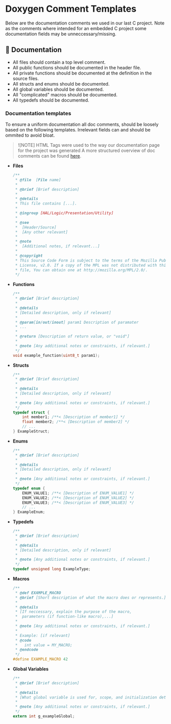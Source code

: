 # Doxygen Comment Templates
Below are the documentation comments we used in our last C project.
Note as the comments where intended for an embedded C project some
documentation fields may be unneccessary/missing.

## 📝 Documentation

- All files should contain a top level comment.
- All public functions should be documented in the header file.
- All private functions should be documented at the definition in the source files.
- All structs and enums should be documented.
- All global variables should be documented.
- All "complicated" macros should be documented.
- All typedefs should be documented.

### Documentation templates

To ensure a uniform documentation all doc comments, should be loosely based on the following
templates. Irrelevant fields can and should be ommited to avoid bloat.

> ![NOTE]
> HTML Tags were used to the way our documentation page for the project was generated
> A more structured overview of doc comments can be found [here](https://tiktaktoe.episko.de/html/d8/d50/md__2github_2workspace_2Conventions.html).

<div class="tabbed">

- <b class="tab-title"> Files </b>

    ```c
    /**
     * @file  [File name]
     *
     * @brief [Brief description]
     *
     * @details
     * This file contains [...].
     *
     * @ingroup [HAL/Logic/Presentation/Utility]
     *
     * @see 
     *  [Header/Source]
     *  [Any other relevant]
     *
     * @note
     *  [Additional notes, if relevant...]
     *
     * @copyright
     * This Source Code Form is subject to the terms of the Mozilla Public
     * License, v2.0. If a copy of the MPL was not distributed with this
     * file, You can obtain one at http://mozilla.org/MPL/2.0/.
     */
    ```

- <b class="tab-title"> Functions </b>

    ```c
    /**
     * @brief [Brief description]
     *
     * @details 
     * [Detailed description, only if relevant]
     * 
     * @param[in/out/inout] param1 Description of paramater
     * ...
     *
     * @return [Description of return value, or "void"]
     *
     * @note [Any additional notes or constraints, if relevant.]
     */
    void example_function(uint8_t param1);
    ```

- <b class="tab-title"> Structs </b>

    ```c
    /**
     * @brief [Brief description]
     *
     * @details 
     * [Detailed description, only if relevant]
     *
     * @note [Any additional notes or constraints, if relevant.]
     */
    typedef struct {
        int member1; /**< [Description of member1] */
        float member2; /**< [Description of member2] */
        // ...
    } ExampleStruct;
    ```

- <b class="tab-title"> Enums </b>

    ```c
    /**
     * @brief [Brief description]
     *
     * @details 
     * [Detailed description, only if relevant]
     *
     * @note [Any additional notes or constraints, if relevant.]
     */
    typedef enum {
        ENUM_VALUE1; /**< [Description of ENUM_VALUE1] */
        ENUM_VALUE2; /**< [Description of ENUM_VALUE2] */
        ENUM_VALUE3; /**< [Description of ENUM_VALUE3] */
        // ...
    } ExampleEnum;
    ```

- <b class="tab-title"> Typedefs </b>

    ```c
    /**
     * @brief [Brief description]
     *
     * @details 
     * [Detailed description, only if relevant]
     *
     * @note [Any additional notes or constraints, if relevant.]
     */
    typedef unsigned long ExampleType;
    ```

- <b class="tab-title"> Macros </b>

    ```c
    /**
     * @def EXAMPLE_MACRO
     * @brief [Short description of what the macro does or represents.]
     *
     * @details
     * [If neccessary, explain the purpose of the macro, 
     *  parameters (if function-like macro),...]
     *
     * @note [Any additional notes or constraints, if relevant.]
     *
     * Example: [if relevant]
     * @code
     *   int value = MY_MACRO;
     * @endcode
     */
    #define EXAMPLE_MACRO 42
    ```

- <b class="tab-title"> Global Variables </b>

    ```c
    /**
     * @brief [Brief description]
     *
     * @details 
     * [What global variable is used for, scope, and initialization details.]
     *
     * @note [Any additional notes or constraints, if relevant.]
     */
    extern int g_exampleGlobal;
    ```
</div>
